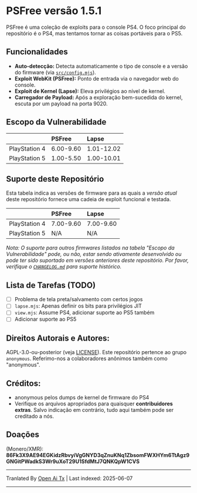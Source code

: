# PSFree versão 1.5.1

PSFree é uma coleção de exploits para o console PS4. O foco principal do repositório é o PS4, mas tentamos tornar as coisas portáveis para o PS5.

## Funcionalidades

- **Auto-detecção:** Detecta automaticamente o tipo de console e a versão do firmware (via [`src/config.mjs`](https://raw.githubusercontent.com/Al-Azif/psfree-lapse/main/src/config.mjs)).
- **Exploit WebKit (PSFree):** Ponto de entrada via o navegador web do console.
- **Exploit de Kernel (Lapse):** Eleva privilégios ao nível de kernel.
- **Carregador de Payload:** Após a exploração bem-sucedida do kernel, escuta por um payload na porta 9020.

## Escopo da Vulnerabilidade

|               | PSFree    | Lapse      |
| :------------ | :-------- | :--------- |
| PlayStation 4 | 6.00-9.60 | 1.01-12.02 |
| PlayStation 5 | 1.00-5.50 | 1.00-10.01 |

## Suporte deste Repositório

Esta tabela indica as versões de firmware para as quais a _versão atual_ deste repositório fornece uma cadeia de exploit funcional e testada.

|               | PSFree    | Lapse     |
| :------------ | :-------- | :-------- |
| PlayStation 4 | 7.00-9.60 | 7.00-9.60 |
| PlayStation 5 | N/A       | N/A       |

_Nota: O suporte para outros firmwares listados na tabela "Escopo da Vulnerabilidade" pode, ou não, estar sendo ativamente desenvolvido ou pode ter sido suportado em versões anteriores deste repositório. Por favor, verifique o [`CHANGELOG.md`](https://raw.githubusercontent.com/Al-Azif/psfree-lapse/main/CHANGELOG.md) para suporte histórico._

## Lista de Tarefas (TODO)

- [ ] Problema de tela preta/salvamento com certos jogos
- [ ] `lapse.mjs`: Apenas definir os bits para privilégios JIT
- [ ] `view.mjs`: Assume PS4, adicionar suporte ao PS5 também
- [ ] Adicionar suporte ao PS5

## Direitos Autorais e Autores:

AGPL-3.0-ou-posterior (veja [LICENSE](https://raw.githubusercontent.com/Al-Azif/psfree-lapse/main/LICENSE)). Este repositório pertence ao grupo `anonymous`. Referimo-nos a colaboradores anônimos também como "anonymous".

## Créditos:

- anonymous pelos dumps de kernel de firmware do PS4
- Verifique os arquivos apropriados para quaisquer **contribuidores extras**. Salvo indicação em contrário, tudo aqui também pode ser creditado a nós.

## Doações

(Monero/XMR): **86Fk3X9AE94EGKidzRbvyiVgGNYD3qZnuKNq1ZbsomFWXHYm6TtAgz9GNGitPWadkS3Wr9uXoT29U1SfdMtJ7QNKQpW1CVS**

---

Tranlated By [Open Ai Tx](https://github.com/OpenAiTx/OpenAiTx) | Last indexed: 2025-06-07

---